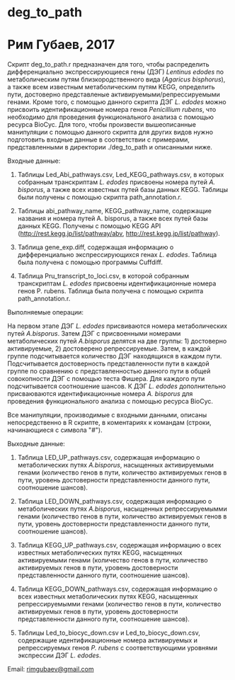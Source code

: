# deg_to_path
# Рим Губаев, 2017

Скрипт deg_to_path.r предназначен для того, чтобы распределить дифференциально экспрессирующиеся гены (ДЭГ) *Lentinus edodes* по метаболическим путям близкородственного вида (*Agaricus bisphorus*), а также всем известным метаболическим путям KEGG, определить пути, достоверно представленые активируемыми/репрессируемыми генами. Кроме того, с помощью данного скрипта ДЭГ *L. edodes* можно присвоить идентификационные номера генов *Penicillium rubens*, что необходимо для проведения функционального анализа с помощью ресурса BioCyc.
Для того, чтобы произвести вышеописанные манипуляции с помощью данного скрипта для других видов нужно подготовить входные данные в соответствии с примерами, представленными в директории ./deg_to_path и описанными ниже.

Входные данные:

1) Таблицы Led_Abi_pathways.csv, Led_KEGG_pathways.csv, в которых собранным транскриптам *L. edodes* присвоены номера путей *A. bisporus*, а также всех известных путей базы данных KEGG. Таблицы были получены с помощью скрипта path_annotation.r.

2) Таблицы abi_pathway_name,  KEGG_pathway_name, содержащие названия и номера путей A. bisporus, а также всех путей базы данных KEGG. Получены c помощью KEGG API (http://rest.kegg.jp/list/pathway/abv, http://rest.kegg.jp/list/pathway).

3) Таблица gene_exp.diff, содержащая информацию о дифференциально экспрессирующихся генах *L. edodes*. Таблица была получена с помощью программы Cuffdiff.

4) Таблица Pru_transcript_to_loci.csv, в которой собранным транскриптам *L. edodes* присвоены идентификационные номера генов P. rubens. Таблица была получена с помощью скрипта path_annotation.r.

Выполняемые операции:

На первом этапе ДЭГ *L. edodes* присвиваются номера метаболических путей *A.bisporus*. Затем ДЭГ с присвоенными номерами метаболических путей *A.bisporus* делятся на две группы: 1) достоверно активируемые, 2) достоверено репрессируемые. Затем, в каждой группе подсчитывается количество ДЭГ находящихся в каждом пути. Подсчитывается достоверность представленности пути в каждой группе по сравнению с представленностью данного пути в общей совокопности ДЭГ с помощью теста Фишера. Для каждого пути подсчитывается соотношение шансов.
К ДЭГ *L. edodes* дополнительно присваюваются идентификационные номера *A. bisporus* для проведения функционального анализа с помощью ресурса BioCyc.

Все манипуляции, производимые с входными данными, описаны непосредственно в R скрипте, в коментариях к командам (строки, начинающиеся с символа "#").

Выходные данные:

1) Таблица LED_UP_pathways.csv, содержащая информацию о метаболических путях *A.bisporus*, насыщенных активируемыми генами (количество генов в пути, количество активируемых генов  в пути, уровень достоверности представленности данного пути, соотношение шансов).

2) Таблица LED_DOWN_pathways.csv, содержащая информацию о метаболических путях *A.bisporus*, насыщенных репрессируемымми генами (количество генов в пути, количество активируемых генов  в пути, уровень достоверности представленности данного пути, соотношение шансов).

3) Таблица KEGG_UP_pathways.csv, содержащая информацию о всех известных метаболических путях KEGG, насыщенных активируемыми генами (количество генов в пути, количество активируемых генов  в пути, уровень достоверности представленности данного пути, соотношение шансов).

4) Таблица KEGG_DOWN_pathways.csv, содержащая информацию о всех известных метаболических путях KEGG, насыщенных репрессируемымми генами (количество генов в пути, количество активируемых генов  в пути, уровень достоверности представленности данного пути, соотношение шансов).

5) Таблицы Led_to_biocyc_down.csv и Led_to_biocyc_down.csv, содержащие идентификационные номера активируемых и репрессируемых генов *P. rubens* с соответствующими уровнями экспрессии ДЭГ *L. edodes*.

Email: rimgubaev@gmail.com
